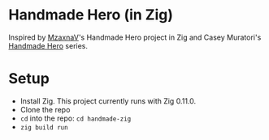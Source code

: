 # Handmade Hero (in Zig)

Inspired by [MzaxnaV](https://github.com/MzaxnaV)'s Handmade Hero project in Zig and Casey Muratori's [Handmade Hero](https://www.youtube.com/watch?v=Ee3EtYb8d1o) series.

# Setup

* Install Zig. This project currently runs with Zig 0.11.0.
* Clone the repo
* `cd` into the repo: `cd handmade-zig`
* `zig build run`
